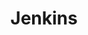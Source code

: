 ---
description: |
   Jenkins is the leading open-source automation server supported by a
   large and growing community of developers, testers, designers, and other people
   interested in continuous integration, continuous delivery, and modern software
   delivery practices. Our motto is "Build great things at any scale".
   Built on the Java Virtual Machine (JVM), it provides more than 1,500 plugins that
   extend Jenkins to automate with practically any technology software delivery teams
   use. In 2020, Jenkins surpassed 250,000 known installations making it the most
   widely deployed automation server.
layout: stand
logo: stands/jenkins/logo.png
new_this_year: |
  <p>Over the past year, the vibrant Jenkins community brought many improvements
   to the project, including security, stability, and project governance. Here are
   some of the highlights: </p>
  <ul>
    <li>A refresh of Jenkins user interface </li>
    <li>Running Jenkins fully configured as code </li>
    <li>Running Jenkins on Kubernetes which is an improvement to the "Jenkins Kubernetes operator" and the Kubernetes plugin.</li>
    <li>Jenkinsfile Runner - portableJenkins pipeline execution engine. </li>
    <li>New public roadmap </li>
    <li>Graduation in the Continuous Delivery Foundation </li>
  </ul>
  <p>Significant
   improvements have been made around services, to provide to the Jenkins community
   the right information to manage their plugins. </p>
   <ul>
    <li>The service 'plugins.jenkins.io' provides useful information about plugins. </li>
    <li>The Jenkins update center now provides additional information like "is the plugin affected by a security issue? or up for adoption?" </li>
  </ul>
showcase: |
  <p>Jenkins offers a simple way to set up a continuous integration or continuous
  delivery (CI/CD) environment for almost any combination of languages and source
  code repositories using pipelines, as well as automating other routine development
  tasks.</p>
themes:
- Developer environment
title: Jenkins
website: https://www.jenkins.io
show_on_overview: true
---